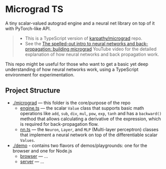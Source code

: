 # Micrograd TS

A tiny scalar-valued autograd engine and a neural net library on top of it with PyTorch-like API.

> - This is a TypeScript version of [karpathy/micrograd](https://github.com/karpathy/micrograd) repo.
> - See the [The spelled-out intro to neural networks and back-propagation: building micrograd](https://www.youtube.com/watch?v=VMj-3S1tku0) YouTube video for the detailed  explanation of how neural networks and back propagation work.

This repo might be useful for those who want to get a basic yet deep understanding of how neural networks work, using a TypeScript environment for experimentation.  

## Project Structure

- [./micrograd](./micrograd/) — this folder is the core/purpose of the repo
  - [engine.ts](./micrograd/engine.ts) — the scalar `Value` class that supports basic math operations like `add`, `sub`, `div`, `mul`, `pow`, `exp`, `tanh` and has a `backward()` method that allows calculating a derivative of the expression, which is required for back-propagation flow.
  - [nn.ts](./micrograd/nn.ts) — the `Neuron`, `Layer`, and `MLP` (Multi-layer perceptron) classes that implement a neural network on top of the differentiable scalar `Values`.
- [./demo](./demo/) - contains two flavors of demos/playgrounds: one for the browser and one for Node.js
  - [browser](./demo/browser/) — ...
  - [server](./demo/server/) — ... 